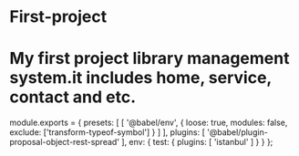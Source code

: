 # First-project
# My first project library management system.it includes home, service, contact and etc.
 module.exports = {
  presets: [
    [
      '@babel/env',
      {
        loose: true,
        modules: false,
        exclude: ['transform-typeof-symbol']
      }
    ]
  ],
  plugins: [
    '@babel/plugin-proposal-object-rest-spread'
  ],
  env: {
    test: {
      plugins: [ 'istanbul' ]
    }
  }
};
